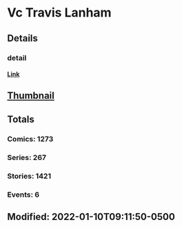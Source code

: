 # Vc Travis Lanham 
## Details
### detail
#### [Link](http://marvel.com/comics/creators/12993/vc_travis_lanham?utm_campaign=apiRef&utm_source=225578a89fc76f3d20fbffda5d17a88d)
## [Thumbnail](http://i.annihil.us/u/prod/marvel/i/mg/b/40/image_not_available.jpg)
## Totals
### Comics: 1273
### Series: 267
### Stories: 1421
### Events: 6
## Modified: 2022-01-10T09:11:50-0500